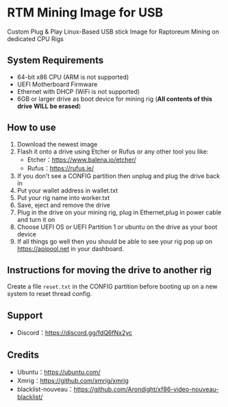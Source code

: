 # RTM Mining Image for USB
Custom Plug & Play Linux-Based USB stick Image for Raptoreum Mining on dedicated CPU Rigs

## System Requirements
* 64-bit x86 CPU (ARM is not supported)
* UEFI Motherboard Firmware
* Ethernet with DHCP (WiFi is not supported)
* 6GB or larger drive as boot device for mining rig (**All contents of this drive WILL be erased**)

## How to use
1. Download the newest image
2. Flash it onto a drive using Etcher or Rufus or any other tool you like:
    * Etcher：https://www.balena.io/etcher/
    * Rufus：https://rufus.ie/
3. If you don't see a CONFIG partition then unplug and plug the drive back in
4. Put your wallet address in wallet.txt
5. Put your rig name into worker.txt
6. Save, eject and remove the drive
7. Plug in the drive on your mining rig, plug in Ethernet,plug in power cable and turn it on
8. Choose UEFI OS or UEFI Partition 1 or ubuntu on the drive as your boot device
9. If all things go well then you should be able to see your rig pop up on https://aoipool.net in your dashboard.

## Instructions for moving the drive to another rig
Create a file `reset.txt` in the CONFIG partition before booting up on a new system to reset thread config.

## Support
* Discord：https://discord.gg/fdQ6fNx2yc

## Credits
* Ubuntu：https://ubuntu.com/
* Xmrig：https://github.com/xmrig/xmrig
* blacklist-nouveau：https://github.com/Arondight/xf86-video-nouveau-blacklist/
